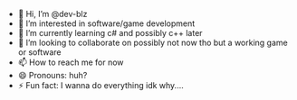 - 👋 Hi, I’m @dev-blz
- 👀 I’m interested in software/game development 
- 🌱 I’m currently learning c# and possibly c++ later
- 💞️ I’m looking to collaborate on possibly not now tho but a working game or software
- 📫 How to reach me for now
- 😄 Pronouns: huh?
- ⚡ Fun fact: I wanna do everything idk why....

<!---
dev-blz/dev-blz is a ✨ special ✨ repository because its `README.md` (this file) appears on your GitHub profile.
You can click the Preview link to take a look at your changes.
--->
